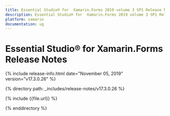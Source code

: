 ```yaml
---
title: Essential Studio® for  Xamarin.Forms 2019 volume 3 SP1 Release Notes  
description: Essential Studio® for  Xamarin.Forms 2019 volume 3 SP1 Release Notes  
platform: xamarin
documentation: ug
---
```


# Essential Studio® for  Xamarin.Forms  Release Notes  

{% include release-info.html date="November 05, 2019"  version="v17.3.0.26" %} 


{% directory path: _includes/release-notes/v17.3.0.26 %}

{% include {{file.url}} %}

{% enddirectory %}
